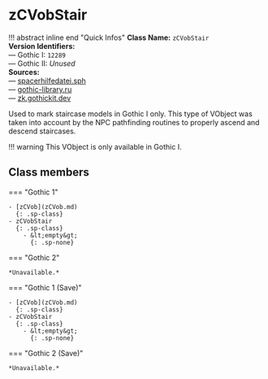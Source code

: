 # zCVobStair

!!! abstract inline end "Quick Infos"
    **Class Name:** `zCVobStair`<br/>
    **Version Identifiers:**<br />
    — Gothic I: `12289`<br/>
    — Gothic II: *Unused*<br/>
    **Sources:**<br/>
    — [spacerhilfedatei.sph](https://wiki.worldofgothic.de/doku.php?id=spacer:hilfedatei)<br/>
    — [gothic-library.ru](http://www.gothic-library.ru/publ/class_zcvobstair/1-1-0-499)<br/>
    — [zk.gothickit.dev](https://zk.gothickit.dev/engine/objects/zCVobStair/)


Used to mark staircase models in Gothic I only. This type of VObject was taken into account by the NPC pathfinding
routines to properly ascend and descend staircases.

!!! warning
    This VObject is only available in Gothic I.

## Class members

=== "Gothic 1"

    - [zCVob](zCVob.md)
      {: .sp-class}
    - zCVobStair
      {: .sp-class}
        - &lt;empty&gt;
          {: .sp-none}

=== "Gothic 2"

    *Unavailable.*

=== "Gothic 1 (Save)"

    - [zCVob](zCVob.md)
      {: .sp-class}
    - zCVobStair
      {: .sp-class}
        - &lt;empty&gt;
          {: .sp-none}

=== "Gothic 2 (Save)"

    *Unavailable.*
